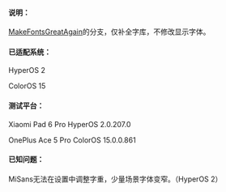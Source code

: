 #### 说明：

 [MakeFontsGreatAgain](https://github.com/Numbersf/MakeFontsGreatAgain)的分支，仅补全字库，不修改显示字体。

#### 已适配系统：

HyperOS 2

ColorOS 15

#### 测试平台：

Xiaomi Pad 6 Pro HyperOS 2.0.207.0

OnePlus Ace 5 Pro ColorOS 15.0.0.861

#### 已知问题：

MiSans无法在设置中调整字重，少量场景字体变窄。（HyperOS 2）

